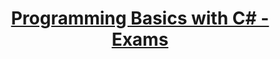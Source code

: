 # <p align="center"><a href="https://softuni.bg/trainings/resources/officedocument/51149/first-steps-in-coding-lab-programming-basics-with-c-sharp-july-2020/3038"> Programming Basics with C# - Exams <a/><p>
